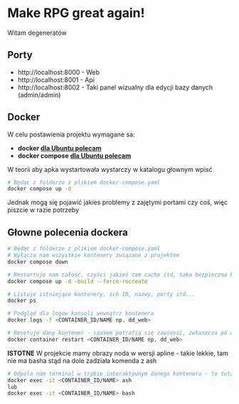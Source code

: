 # Make RPG great again!

Witam degeneratów

## Porty

- http://localhost:8000 - Web
- http://localhost:8001 - Api
- http://localhost:8002 - Taki panel wizualny dla edycji bazy danych (admin/admin)


## Docker

W celu postawienia projektu wymagane sa:
- **docker [dla Ubuntu polecam](https://www.digitalocean.com/community/tutorials/how-to-install-and-use-docker-on-ubuntu-20-04)**
- **docker compose [dla Ubuntu polecam](https://www.digitalocean.com/community/tutorials/how-to-install-and-use-docker-compose-on-ubuntu-20-04)**

W teorii aby apka wystartowała wystarczy w katalogu głownym wpisć

```bash
# Będąc z folderze z plikiem docker-compose.yaml
docker compose up -d
```

Jednak mogą się pojawić jakies problemy z zajętymi portami czy coś, więc piszcie w razie potrzeby

## Głowne polecenia dockera

```bash
# Będąc z folderze z plikiem docker-compose.yaml
# Wyłącza nam wszystkie kontenery związane z projektem
docker compose down
```

```bash
# Restartuje nam całość, czyści jakieś tam cache itd, taka bezpieczna komenda do resetu jeżeli dzieją się dziwne rzeczy
docker compose up -d -build --force-recreate
```

```bash
# Listuje istniejące kontenery, ich ID, nazwy, porty itd...
docker ps
```

```bash
# Podgląd dla logów konsoli wewnątrz kontenera
docker logs -f <CONTAINER_ID/NAME np. dd_web>
```

```bash
# Resetuje dany kontener - czasem potrafią się zawiesić, zwłaszcza po włączeniu systemu
docker container restart <CONTAINER_ID/NAME np. dd_web>
```

**ISTOTNE**
W projekcie mamy obrazy noda w wersji apline - takie lekkie, tam nie ma basha stąd na dole zadziała komenda z ash
```bash
# Odpala nam terminal w trybie interaktywnym danego kontenera - to tutaj powinno się dodawać paczki npm install xyz
docker exec -it <CONTAINER_ID/NAME> ash
lub
docker exec -it <CONTAINER_ID/NAME> bash
```